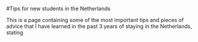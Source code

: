 #Tips for new students in the Netherlands 

This is a page containing some of the most important tips and pieces of advice that I have learned in the past 3 years of staying in the Netherlands, stating 